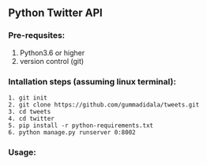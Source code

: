 ## Python Twitter API

### Pre-requsites:
1. Python3.6 or higher
2. version control (git)

### Intallation steps (assuming linux terminal):
```
1. git init
2. git clone https://github.com/gummadidala/tweets.git
3. cd tweets
4. cd twitter
5. pip install -r python-requirements.txt
6. python manage.py runserver 0:8002
```

### Usage:
